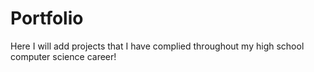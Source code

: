 # Portfolio

Here I will add projects that I have complied throughout my high school computer science career!

